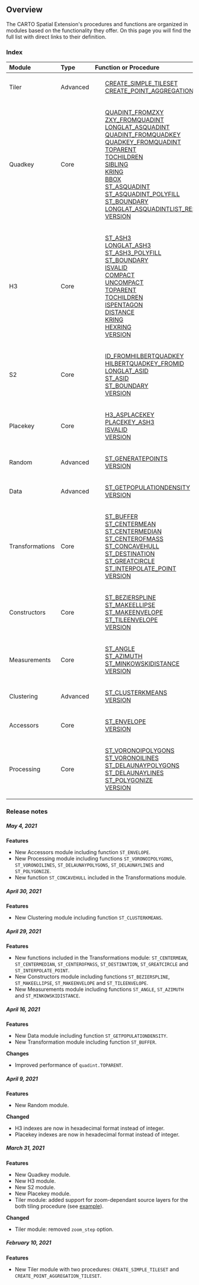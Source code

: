 ## Overview

The CARTO Spatial Extension's procedures and functions are organized in modules based on the functionality they offer. On this page you will find the full list with direct links to their definition.

### Index

| Module | Type | Function or Procedure |
| :----- | :------ | :------ |
| Tiler | Advanced | <ul style="list-style:none"><li><a href="../tiler/#create_simple_tileset">CREATE_SIMPLE_TILESET</a></li><li><a href="../tiler/#create_point_aggregation_tileset">CREATE_POINT_AGGREGATION_TILESET</a></li></ul>|
| Quadkey | Core |<ul style="list-style:none"><li><a href="../quadkey/#quadint_fromzxy">QUADINT_FROMZXY</a></li><li><a href="../quadkey/#zxy_fromquadint">ZXY_FROMQUADINT</a></li><li><a href="../quadkey/#longlat_asquadint">LONGLAT_ASQUADINT</a></li><li><a href="../quadkey/#quadint_fromquadkey">QUADINT_FROMQUADKEY</a></li><li><a href="../quadkey/#quadkey_fromquadint">QUADKEY_FROMQUADINT</a></li><li><a href="../quadkey/#toparent">TOPARENT</a></li><li><a href="../quadkey/#tochildren">TOCHILDREN</a></li><li><a href="../quadkey/#sibling">SIBLING</a></li><li><a href="../quadkey/#kring">KRING</a></li><li><a href="../quadkey/#bbox">BBOX</a></li><li><a href="../quadkey/#st_asquadint">ST_ASQUADINT</a></li><li><a href="../quadkey/#st_asquadint_polyfill">ST_ASQUADINT_POLYFILL</a></li><li><a href="../quadkey/#st_boundary">ST_BOUNDARY</a></li><li><a href="../quadkey/#longlat_asquadintlist_resolution">LONGLAT_ASQUADINTLIST_RESOLUTION</a></li><li><a href="../quadkey/#version">VERSION</a></li></ul>|
| H3 | Core | <ul style="list-style:none"><li><a href="../h3/#st_ash3">ST_ASH3</a></li><li><a href="../h3/#longlat_ash3">LONGLAT_ASH3</a></li><li><a href="../h3/#st_ash3_polyfill">ST_ASH3_POLYFILL</a></li><li><a href="../h3/#st_boundary">ST_BOUNDARY</a></li><li><a href="../h3/#isvalid">ISVALID</a></li><li><a href="../h3/#compact">COMPACT</a></li><li><a href="../h3/#uncompact">UNCOMPACT</a></li><li><a href="../h3/#toparent">TOPARENT</a></li><li><a href="../h3/#tochildren">TOCHILDREN</a></li><li><a href="../h3/#ispentagon">ISPENTAGON</a></li><li><a href="../h3/#distance">DISTANCE</a></li><li><a href="../h3/#kring">KRING</a></li><li><a href="../h3/#hexring">HEXRING</a></li><li><a href="../h3/#version">VERSION</a></li></ul>|
| S2 | Core | <ul style="list-style:none"><li><a href="../s2/#id_fromhilbertquadkey">ID_FROMHILBERTQUADKEY</a></li><li><a href="../s2/#hilbertquadkey_fromid">HILBERTQUADKEY_FROMID</a></li><li><a href="../s2/#longlat_asid">LONGLAT_ASID</a></li><li><a href="../s2/#st_asid">ST_ASID</a></li><li><a href="../s2/#st_boundary">ST_BOUNDARY</a></li><li><a href="../s2/#version">VERSION</a></li></ul>|
| Placekey | Core | <ul style="list-style:none"><li><a href="../placekey/#h3_asplacekey">H3_ASPLACEKEY</a></li><li><a href="../placekey/#placekey_ash3">PLACEKEY_ASH3</a></li><li><a href="../placekey/#isvalid">ISVALID</a></li><li><a href="../placekey/#version">VERSION</a></li></ul>|
| Random | Advanced | <ul style="list-style:none"><li><a href="../random/#st_generatepoints">ST_GENERATEPOINTS</a></li></li><li><a href="../random/#version">VERSION</a></li></ul>|
| Data | Advanced | <ul style="list-style:none"><li><a href="../data/#st_getpopulationdensity">ST_GETPOPULATIONDENSITY</a></li></li><li><a href="../data/#version">VERSION</a></li></ul>|
| Transformations | Core | <ul style="list-style:none"><li><a href="../transformations/#st_buffer">ST_BUFFER</a></li><li><a href="../transformations/#st_centermean">ST_CENTERMEAN</a></li><li><a href="../transformations/#st_centermedian">ST_CENTERMEDIAN</a></li><li><a href="../transformations/#st_centerofmass">ST_CENTEROFMASS</a></li><li><a href="../transformations/#st_concavehull">ST_CONCAVEHULL</a></li><li><a href="../transformations/#st_destination">ST_DESTINATION</a></li><li><a href="../transformations/#st_greatcircle">ST_GREATCIRCLE</a></li><li><a href="../transformations/#st_line_interpolate_point">ST_INTERPOLATE_POINT</a></li><li><a href="../transformations/#version">VERSION</a></li></ul>|
| Constructors | Core | <ul style="list-style:none"><li><a href="../constructors/#st_bezierspline">ST_BEZIERSPLINE</a></li><li><a href="../constructors/#st_makeellipse">ST_MAKEELLIPSE</a></li><li><a href="../constructors/#st_makeenvelope">ST_MAKEENVELOPE</a></li><li><a href="../constructors/#st_tileenvelope">ST_TILEENVELOPE</a></li><li><a href="../constructors/#version">VERSION</a></li></ul>|
| Measurements | Core | <ul style="list-style:none"><li><a href="../measurements/#st_angle">ST_ANGLE</a></li><li><a href="../measurements/#st_azimuth">ST_AZIMUTH</a></li><li><a href="../measurements/#st_minkowskidistance">ST_MINKOWSKIDISTANCE</a></li><li><a href="../measurements/#version">VERSION</a></li></ul>|
| Clustering | Advanced | <ul style="list-style:none"><li><a href="../clustering/#st_clusterkmeans">ST_CLUSTERKMEANS</a></li><li><a href="../clustering/#version">VERSION</a></li></ul>|
| Accessors | Core | <ul style="list-style:none"><li><a href="../accessors/#st_envelope">ST_ENVELOPE</a></li><li><a href="../accessors/#version">VERSION</a></li></ul>|
| Processing | Core | <ul style="list-style:none"><li><a href="../processing/#st_voronoipolygons">ST_VORONOIPOLYGONS</a></li><li><a href="../processing/#st_voronoilines">ST_VORONOILINES</a></li></li><li><a href="../processing/#st_delaunaypolygons">ST_DELAUNAYPOLYGONS</a></li><li><a href="../processing/#st_delaunaylines">ST_DELAUNAYLINES</a></li><li><a href="../processing/#st_polygonize">ST_POLYGONIZE</a></li><li><a href="../processing/#version">VERSION</a></li></ul>|

### Release notes

##### May 4, 2021

**Features**
* New Accessors module including function `ST_ENVELOPE`.
* New Processing module including functions `ST_VORONOIPOLYGONS`, `ST_VORONOILINES`, `ST_DELAUNAYPOLYGONS`, `ST_DELAUNAYLINES` and `ST_POLYGONIZE`.
* New function `ST_CONCAVEHULL` included in the Transformations module.

##### April 30, 2021

**Features**
* New Clustering module including function `ST_CLUSTERKMEANS`.

##### April 29, 2021

**Features**
* New functions included in the Transformations module: `ST_CENTERMEAN`, `ST_CENTERMEDIAN`, `ST_CENTEROFMASS`, `ST_DESTINATION`, `ST_GREATCIRCLE` and `ST_INTERPOLATE_POINT`.
* New Constructors module including functions `ST_BEZIERSPLINE`, `ST_MAKEELLIPSE`, `ST_MAKEENVELOPE` and `ST_TILEENVELOPE`.
* New Measurements module including functions `ST_ANGLE`, `ST_AZIMUTH` and `ST_MINKOWSKIDISTANCE`.

##### April 16, 2021

**Features**
* New Data module including function `ST_GETPOPULATIONDENSITY`.
* New Transformation module including function `ST_BUFFER`.

**Changes**
* Improved performance of `quadint.TOPARENT`.

##### April 9, 2021

**Features**
* New Random module.

**Changed** 
* H3 indexes are now in hexadecimal format instead of integer.
* Placekey indexes are now in hexadecimal format instead of integer.

##### March 31, 2021

**Features**
* New Quadkey module.
* New H3 module.
* New S2 module.
* New Placekey module.
* Tiler module: added support for zoom-dependant source layers for the both tiling procedure (see [example](../../examples/tilesets/#zoom-dependant-tileset-for-usa-administrative-units)).

**Changed**
* Tiler module: removed `zoom_step` option.

##### February 10, 2021

**Features**
* New Tiler module with two procedures: `CREATE_SIMPLE_TILESET` and `CREATE_POINT_AGGREGATION_TILESET`.
